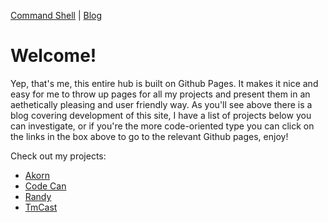 [Command Shell](https://cmdshell.uk/) |
[Blog](https://github.cmdshell.uk/blog)

# Welcome!

<div class="github-card" data-user="AnonyMouse-Box"></div>

Yep, that's me, this entire hub is built on Github Pages. It makes it nice and easy for me to throw up pages for all my projects and present them in an aethetically pleasing and user friendly way. As you'll see above there is a blog covering development of this site, I have a list of projects below you can investigate, or if you're the more code-oriented type you can click on the links in the box above to go to the relevant Github pages, enjoy!


Check out my projects:
* [Akorn](https://cmdshell.uk/dev/akorn)
* [Code Can](https://github.cmdshell.uk/code-can)
* [Randy](https://github.cmdshell.uk/randy)
* [TmCast](https://github.cmdshell.uk/tmcast)

<script src="//cdn.jsdelivr.net/github-cards/latest/widget.js"></script>
